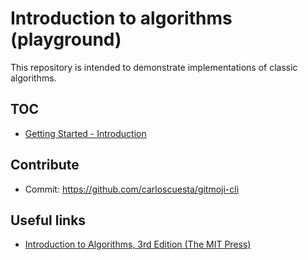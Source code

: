 # Introduction to algorithms (playground)

This repository is intended to demonstrate implementations of classic algorithms.

## TOC

* [Getting Started - Introduction](./docs/Index.md)

## Contribute

* Commit: <https://github.com/carloscuesta/gitmoji-cli>

## Useful links

* [Introduction to Algorithms, 3rd Edition (The MIT Press)](https://www.amazon.com/Introduction-Algorithms-3rd-MIT-Press/dp/0262033844)
